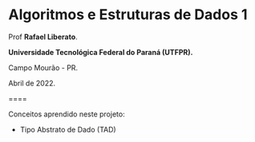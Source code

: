 # Algoritmos e Estruturas de Dados 1
Prof **Rafael Liberato**.

**Universidade Tecnológica Federal do Paraná (UTFPR).**

Campo Mourão - PR.

Abril de 2022.

====

Conceitos aprendido neste projeto:
- Tipo Abstrato de Dado (TAD)
